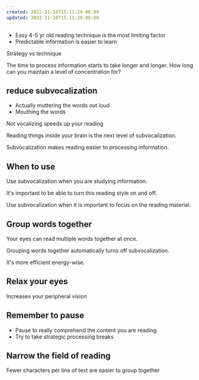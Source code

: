 ```yaml
---
created: 2022-11-16T15:11:29-06:00
updated: 2022-11-16T15:11:29-06:00
---
```

- Easy 4-5 yr old reading technique is the most limiting factor
- Predictable information is easier to learn

Strategy vs technique

The time to process information starts to take longer and longer.
How long can you maintain a level of concentration for?

## reduce subvocalization
- Actually muttering the words out loud
- Mouthing the words

Not vocalizing speeds up your reading

Reading things inside your brain is the next level of subvocalization.

Subvocalization makes reading easier to processing information.

## When to use
Use subvocalization when you are studying information.

It's important to be able to turn this reading style on and off.

Use subvocalization when it is important to focus on the reading material.

## Group words together
Your eyes can read multiple words together at once.

Grouping words together automatically turns off subvocalization.

It's more efficient energy-wise.

## Relax your eyes
Increases your peripheral vision

## Remember to pause
- Pause to really comprehend the content you are reading
- Try to take strategic processing breaks

## Narrow the field of reading
Fewer characters per line of text are easier to group together
